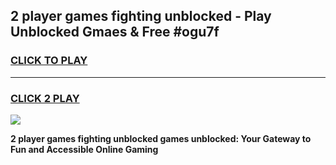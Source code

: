 
## 2 player games fighting unblocked - Play Unblocked Gmaes & Free #ogu7f
<h3>
<a href="https://news.freeplayer.one?title=2_player_games_fighting_unblocked&ref=24F">CLICK TO PLAY</a></h3>
<hr>

<h3>
<a href="https://news.freeplayer.one?title=2_player_games_fighting_unblocked&ref=24F">CLICK 2 PLAY</a>
  
</h3>

<a href="https://news.freeplayer.one?title=2_player_games_fighting_unblocked&ref=24F/"><img src="https://clearcache.store/games.png"></a>


**2 player games fighting unblocked games unblocked: Your Gateway to Fun and Accessible Online Gaming**
